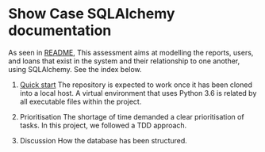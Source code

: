 # Show Case SQLAlchemy documentation
As seen in [README](README.md), This assessment aims at modelling the reports, users, and loans that exist in the system and their relationship to one another, using SQLAlchemy. See the index below.

1. [Quick start](docs/quickstart.md)
The repository is expected to work once it has been cloned into a local host. A virtual environment that uses Python 3.6 is related by all executable files within the project.

2. Prioritisation
The shortage of time demanded a clear prioritisation of tasks. In this project, we followed a TDD approach.

3. Discussion
How the database has been structured.
